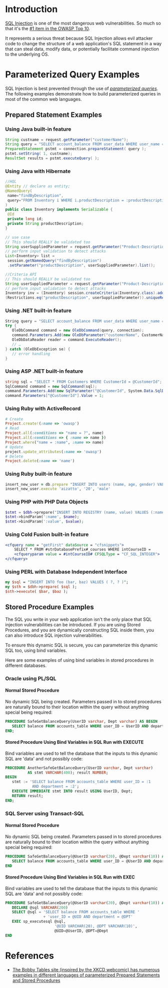 # Introduction

[SQL Injection](sqlInjectionPrevention.md) is one of the most dangerous web vulnerabilities. So much so that it's the [\#1 item in the OWASP Top 10](https://www.owasp.org/index.php/Top_10_2013-A1-Injection). 

It represents a serious threat because SQL Injection allows evil attacker code to change the structure of a web application's SQL statement in a way that can steal data, modify data, or potentially facilitate command injection to the underlying OS. 

# Parameterized Query Examples

SQL Injection is best prevented through the use of [*parameterized queries*](sqlInjectionPrevention.md). The following examples demonstrate how to build parameterized queries in most of the common web languages.

## Prepared Statement Examples

### Using Java built-in feature

```java
String custname = request.getParameter("customerName"); 
String query = "SELECT account_balance FROM user_data WHERE user_name = ? ";  
PreparedStatement pstmt = connection.prepareStatement( query );
pstmt.setString( 1, custname); 
ResultSet results = pstmt.executeQuery( );
```

### Using Java with Hibernate

```java
//HQL 
@Entity // declare as entity;
@NamedQuery(
 name="findByDescription",
 query="FROM Inventory i WHERE i.productDescription = :productDescription"
)
public class Inventory implements Serializable {
 @Id
 private long id;
 private String productDescription;
}

// use case 
// This should REALLY be validated too
String userSuppliedParameter = request.getParameter("Product-Description"); 
// perform input validation to detect attacks
List<Inventory> list =
 session.getNamedQuery("findByDescription")
 .setParameter("productDescription", userSuppliedParameter).list();

//Criteria API
// This should REALLY be validated too
String userSuppliedParameter = request.getParameter("Product-Description"); 
// perform input validation to detect attacks
Inventory inv = (Inventory) session.createCriteria(Inventory.class).add
(Restrictions.eq("productDescription", userSuppliedParameter)).uniqueResult();
```

### Using .NET built-in feature

```csharp
String query = "SELECT account_balance FROM user_data WHERE user_name = ?";
try {
   OleDbCommand command = new OleDbCommand(query, connection);
   command.Parameters.Add(new OleDbParameter("customerName", CustomerName Name.Text));
   OleDbDataReader reader = command.ExecuteReader();
   // …
} catch (OleDbException se) {
   // error handling
} 
```

### Using ASP .NET built-in feature

```csharp
string sql = "SELECT * FROM Customers WHERE CustomerId = @CustomerId";
SqlCommand command = new SqlCommand(sql);
command.Parameters.Add(new SqlParameter("@CustomerId", System.Data.SqlDbType.Int));
command.Parameters["@CustomerId"].Value = 1;
```

### Using Ruby with ActiveRecord

```ruby
# Create
Project.create!(:name => 'owasp')
# Read
Project.all(:conditions => "name = ?", name)
Project.all(:conditions => { :name => name })
Project.where("name = :name", :name => name)
# Update
project.update_attributes(:name => 'owasp')
# Delete
Project.delete(:name => 'name')
``` 

### Using Ruby built-in feature

```ruby
insert_new_user = db.prepare "INSERT INTO users (name, age, gender) VALUES (?, ? ,?)"
insert_new_user.execute 'aizatto', '20', 'male'
```

### Using PHP with PHP Data Objects

```php
$stmt = $dbh->prepare("INSERT INTO REGISTRY (name, value) VALUES (:name, :value)");
$stmt->bindParam(':name', $name);
$stmt->bindParam(':value', $value);
```

### Using Cold Fusion built-in feature

```coldfusion
<cfquery name = "getFirst" dataSource = "cfsnippets">
    SELECT * FROM #strDatabasePrefix#_courses WHERE intCourseID =
    <cfqueryparam value = #intCourseID# CFSQLType = "CF_SQL_INTEGER">
</cfquery>
```

### Using PERL with Database Independent Interface

```perl
my $sql = "INSERT INTO foo (bar, baz) VALUES ( ?, ? )";
my $sth = $dbh->prepare( $sql );
$sth->execute( $bar, $baz );
```

## Stored Procedure Examples

The SQL you write in your web application isn't the only place that SQL injection vulnerabilities can be introduced. If you are using Stored Procedures, and you are dynamically constructing SQL inside them, you can also introduce SQL injection vulnerabilities. 

To ensure this dynamic SQL is secure, you can parameterize this dynamic SQL too, using bind variables. 

Here are some examples of using bind variables in stored procedures in different databases.

### Oracle using PL/SQL

#### Normal Stored Procedure

No dynamic SQL being created. Parameters passed in to stored procedures are naturally bound to their location within the query without anything special being required:

```sql
PROCEDURE SafeGetBalanceQuery(UserID varchar, Dept varchar) AS BEGIN 
   SELECT balance FROM accounts_table WHERE user_ID = UserID AND department = Dept;
END;
``` 

#### Stored Procedure Using Bind Variables in SQL Run with EXECUTE

Bind variables are used to tell the database that the inputs to this dynamic SQL are 'data' and not possibly code: 

```sql
PROCEDURE AnotherSafeGetBalanceQuery(UserID varchar, Dept varchar) 
          AS stmt VARCHAR(400); result NUMBER; 
BEGIN
   stmt := 'SELECT balance FROM accounts_table WHERE user_ID = :1
            AND department = :2';
   EXECUTE IMMEDIATE stmt INTO result USING UserID, Dept;
   RETURN result;
END;
```

### SQL Server using Transact-SQL

#### Normal Stored Procedure

No dynamic SQL being created. Parameters passed in to stored procedures are naturally bound to their location within the query without anything special being required:

```sql
PROCEDURE SafeGetBalanceQuery(@UserID varchar(20), @Dept varchar(10)) AS BEGIN 
   SELECT balance FROM accounts_table WHERE user_ID = @UserID AND department = @Dept
END
```

#### Stored Procedure Using Bind Variables in SQL Run with EXEC

Bind variables are used to tell the database that the inputs to this dynamic SQL are 'data' and not possibly code:

```sql
PROCEDURE SafeGetBalanceQuery(@UserID varchar(20), @Dept varchar(10)) AS BEGIN
   DECLARE @sql VARCHAR(200)
   SELECT @sql = 'SELECT balance FROM accounts_table WHERE '
                 + 'user_ID = @UID AND department = @DPT'
   EXEC sp_executesql @sql, 
                      '@UID VARCHAR(20), @DPT VARCHAR(10)',
                      @UID=@UserID, @DPT=@Dept
END
```

# References

- [The Bobby Tables site (inspired by the XKCD webcomic) has numerous examples in different languages of parameterized Prepared Statements and Stored Procedures](http://bobby-tables.com/)